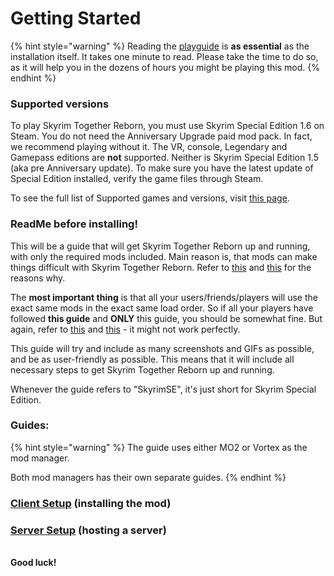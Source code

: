 # Getting Started

{% hint style="warning" %}
Reading the [playguide](../general-information/playguide.md) is **as essential** as the installation itself. It takes one minute to read. Please take the time to do so, as it will help you in the dozens of hours you might be playing this mod.
{% endhint %}

### Supported versions

To play Skyrim Together Reborn, you must use Skyrim Special Edition 1.6 on Steam. You do not need the Anniversary Upgrade paid mod pack. In fact, we recommend playing without it. The VR, console, Legendary and Gamepass editions are **not** supported. Neither is Skyrim Special Edition 1.5 (aka pre Anniversary update). To make sure you have the latest update of Special Edition installed, verify the game files through Steam.

To see the full list of Supported games and versions, visit [this page](../general-information/supported-games.md).

### ReadMe before installing!

This will be a guide that will get Skyrim Together Reborn up and running, with only the required mods included. Main reason is, that mods can make things difficult with Skyrim Together Reborn. Refer to [this](../general-information/faq.md#q-can-i-use-other-mods-with-this-mod) and [this](../general-information/faq.md#q-will-x-mod-work-with-this-mod) for the reasons why.

The **most important thing** is that all your users/friends/players will use the exact same mods in the exact same load order. So if all your players have followed **this guide** and **ONLY** this guide, you should be somewhat fine. But again, refer to [this](../general-information/faq.md#q-can-i-use-other-mods-with-this-mod) and [this](../general-information/faq.md#q-will-x-mod-work-with-this-mod) - it might not work perfectly.

This guide will try and include as many screenshots and GIFs as possible, and be as user-friendly as possible. This means that it will include all necessary steps to get Skyrim Together Reborn up and running.

Whenever the guide refers to "SkyrimSE", it's just short for Skyrim Special Edition.

### Guides:

{% hint style="warning" %}
The guide uses either MO2 or Vortex as the mod manager.

Both mod managers has their own separate guides.
{% endhint %}

### [Client Setup](client-setup/) (installing the mod)

### [Server Setup](server-guide/) (hosting a server)

\
**Good luck!**
